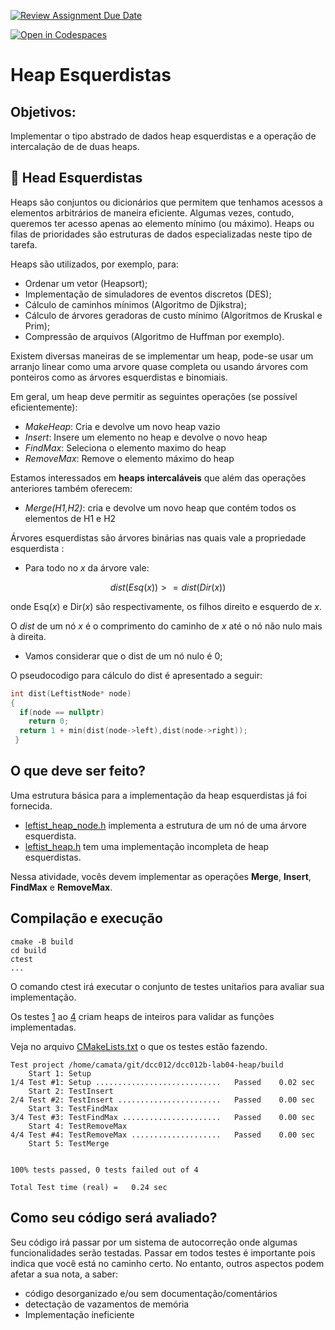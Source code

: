 [![Review Assignment Due Date](https://classroom.github.com/assets/deadline-readme-button-24ddc0f5d75046c5622901739e7c5dd533143b0c8e959d652212380cedb1ea36.svg)](https://classroom.github.com/a/WWHMvcR6)

[![Open in Codespaces](https://classroom.github.com/assets/launch-codespace-7f7980b617ed060a017424585567c406b6ee15c891e84e1186181d67ecf80aa0.svg)](https://classroom.github.com/open-in-codespaces?assignment_repo_id=10900725)

# Heap Esquerdistas

## Objetivos:

Implementar o tipo abstrado de dados heap esquerdistas e a operação de intercalação de de duas heaps.

## 📝 Head Esquerdistas

Heaps são conjuntos ou dicionários que permitem que tenhamos acessos a elementos arbitrários de maneira eficiente.
Algumas vezes, contudo, queremos ter acesso apenas ao elemento mínimo (ou máximo).
Heaps ou filas de prioridades são estruturas de dados especializadas neste tipo de tarefa.

Heaps são utilizados, por exemplo, para:

 - Ordenar um vetor (Heapsort);
 - Implementação de simuladores de eventos discretos (DES);
 - Cálculo de caminhos mínimos (Algoritmo de Djikstra);
 - Cálculo de árvores geradoras de custo mínimo (Algoritmos de Kruskal e Prim);
 - Compressão de arquivos (Algoritmo de Huffman por exemplo).

Existem diversas maneiras de se implementar um heap, pode-se usar um arranjo linear como uma arvore quase completa ou usando árvores com ponteiros como as árvores esquerdistas e binomiais.

Em geral, um heap deve permitir as seguintes operações (se possível eficientemente):
 - *MakeHeap*:  Cria e devolve um novo heap vazio
 - *Insert*: Insere um elemento no heap e devolve o novo heap
 - *FindMax*: Seleciona o elemento maximo do heap
 - *RemoveMax*:  Remove o elemento máximo do heap

 Estamos interessados em **heaps intercaláveis** que além das operações anteriores também oferecem:
  - *Merge(H1,H2)*: cria e devolve um novo heap que contém todos os elementos de H1 e H2

Árvores esquerdistas são árvores binárias nas quais vale a propriedade esquerdista :
 - Para todo no *x* da árvore vale:
 ```math
 dist(Esq(x)) >= dist(Dir(x))
 ```
onde Esq(*x*) e Dir(*x*) são respectivamente, os filhos direito e esquerdo de *x*.

O *dist* de um nó *x* é o comprimento do caminho de *x* até o nó não nulo mais à direita.
 - Vamos considerar que o dist de um nó nulo é 0;

O pseudocodigo para cálculo do dist é apresentado a seguir:

```C
int dist(LeftistNode* node)
{
  if(node == nullptr)
    return 0;
  return 1 + min(dist(node->left),dist(node->right));
 }
```

## O que deve ser feito? 

Uma estrutura básica para a implementação da heap esquerdistas já foi fornecida. 
 - [leftist_heap_node.h](code/include/leftist_heap_node.h) implementa a estrutura de um nó de uma árvore esquerdista.
 - [leftist_heap.h](code/include/leftist_heap.h) tem uma implementação incompleta de heap esquerdistas.

 Nessa atividade, vocês devem implementar as operações **Merge**, **Insert**, **FindMax** e **RemoveMax**.

## Compilação e execução

```
cmake -B build 
cd build 
ctest
...

```
O comando ctest irá executar o conjunto de testes unitaŕios para avaliar sua implementação.

Os testes [1](tests/test1.cc)  ao [4](tests/test4.cc) criam heaps de inteiros para validar as funções implementadas. 


Veja no arquivo [CMakeLists.txt](CMakeLists.txt) o que os testes estão fazendo.

```
Test project /home/camata/git/dcc012/dcc012b-lab04-heap/build
    Start 1: Setup
1/4 Test #1: Setup ............................   Passed    0.02 sec
    Start 2: TestInsert
2/4 Test #2: TestInsert .......................   Passed    0.00 sec
    Start 3: TestFindMax
3/4 Test #3: TestFindMax ......................   Passed    0.00 sec
    Start 4: TestRemoveMax
4/4 Test #4: TestRemoveMax ....................   Passed    0.00 sec
    Start 5: TestMerge


100% tests passed, 0 tests failed out of 4

Total Test time (real) =   0.24 sec
```


## Como seu código será avaliado?

Seu código irá passar por um sistema de autocorreção onde algumas funcionalidades serão testadas.
Passar em todos testes é importante pois indica que você está no caminho certo. No entanto, outros aspectos podem afetar a sua nota, a saber:
 - código desorganizado e/ou sem documentação/comentários
 - detectação de vazamentos de memória
 - Implementação ineficiente


